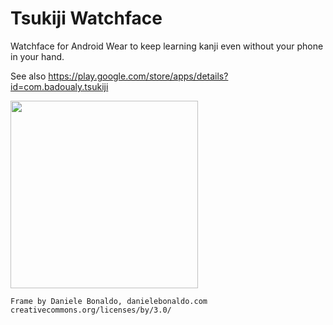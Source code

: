 # Tsukiji Watchface
Watchface for Android Wear to keep learning kanji even without your phone in your hand.

See also https://play.google.com/store/apps/details?id=com.badoualy.tsukiji

<img src="https://raw.githubusercontent.com/badoualy/tsukiji-watchface/master/ART/watch.png" width="300">

```
Frame by Daniele Bonaldo, danielebonaldo.com
creativecommons.org/licenses/by/3.0/
```
